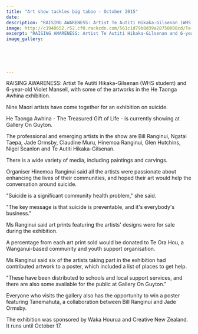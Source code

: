 ```yaml
---
title: "Art show tackles big taboo - October 2015"
date: 
description: "RAISING AWARENESS: Artist Te Autiti Hikaka-Gilsenan (WHS student) and 6-year-old Violet Mansell, with some of the artworks in the He Taonga Awhina exhibition, Wanganui Chronicle article on 12/10/15..."
image: http://c1940652.r52.cf0.rackcdn.com/561c1d79b8d39a28750008cd/Te-Autitit-Hikaka-Gilsenan.-He-Taonga-Awhina-exhib.-12.10.15.jpg
excerpt: "RAISING AWARENESS: Artist Te Autiti Hikaka-Gilsenan and 6-year-old Violet Mansell, with some of the artworks in the He Taonga Awhina exhibition."
image_gallery:
    
    
    
    
    
---
```


<p><span>RAISING AWARENESS: Artist Te Autiti Hikaka-Gilsenan (WHS student) and 6-year-old Violet Mansell, with some of the artworks in the He Taonga Awhina exhibition.</span></p>
<p>Nine Maori artists have come together for an exhibition on suicide.</p>
<p>He Taonga Awhina - The Treasured Gift of Life - is currently showing at Gallery On Guyton.</p>
<p>The professional and emerging artists in the show are Bill Ranginui, Ngatai Taepa, Jade Ormsby, Claudine Muru, Hinemoa Ranginui, Glen Hutchins, Nigel Scanlon and Te Autiti Hikaka-Gilsenan.</p>
<p>There is a wide variety of media, including paintings and carvings.</p>
<p>Organiser Hinemoa Ranginui said all the artists were passionate about enhancing the lives of their communities, and hoped their art would help the conversation around suicide.</p>
<p>"Suicide is a significant community health problem," she said.</p>
<p>"The key message is that suicide is preventable, and it's everybody's business."</p>
<p>Ms Ranginui said art prints featuring the artists' designs were for sale during the exhibition.</p>
<p>A percentage from each art print sold would be donated to Te Ora Hou, a Wanganui-based community and youth support organisation.</p>
<p>Ms Ranginui said six of the artists taking part in the exhibition had contributed artwork to a poster, which included a list of places to get help.</p>
<p>"These have been distributed to schools and local support services, and there are also some available for the public at Gallery On Guyton."</p>
<p>Everyone who visits the gallery also has the opportunity to win a poster featuring Tanemahuta, a collaboration between Bill Ranginui and Jade Ormsby.</p>
<p>The exhibition was sponsored by Waka Hourua and Creative New Zealand. It runs until October 17.</p>


